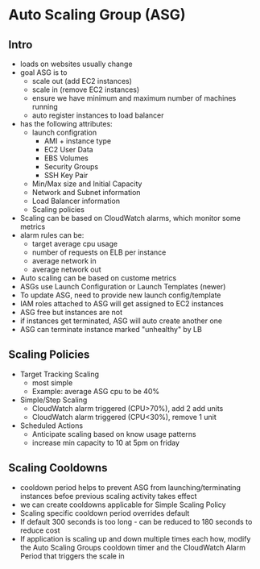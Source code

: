 # Auto Scaling Group (ASG)

## Intro
* loads on websites usually change
* goal ASG is to
	* scale out (add EC2 instances)
	* scale in (remove EC2 instances)
	* ensure we have minimum and maximum number of machines running
	* auto register instances to load balancer
* has the following attributes:
	* launch configration
		* AMI + instance type
		* EC2 User Data
		* EBS Volumes
		* Security Groups
		* SSH Key Pair
	* Min/Max size and Initial Capacity
	* Network and Subnet information
	* Load Balancer information
	* Scaling policies
* Scaling can be based on CloudWatch alarms, which monitor some metrics
* alarm rules can be:
	* target average cpu usage
	* number of requests on ELB per instance
	* average network in
	* average network out
* Auto scaling can be based on custome metrics
* ASGs use Launch Configuration or Launch Templates (newer)
* To update ASG, need to provide new launch config/template
* IAM roles attached to ASG will get assigned to EC2 instances
* ASG free but instances are not
* if instances get terminated, ASG will auto create another one
* ASG can terminate instance marked "unhealthy" by LB

## Scaling Policies
* Target Tracking Scaling
	* most simple
	* Example: average ASG cpu to be 40%
* Simple/Step Scaling
	* CloudWatch alarm triggered (CPU>70%), add 2 add units
	* CloudWatch alarm triggered (CPU<30%), remove 1 unit
* Scheduled Actions
	* Anticipate scaling based on know usage patterns
	* increase min capacity to 10 at 5pm on friday

## Scaling Cooldowns
* cooldown period helps to prevent ASG from launching/terminating instances befoe previous scaling activity takes effect
* we can create cooldowns applicable for Simple Scaling Policy
* Scaling specific cooldown period overrides default
* If default 300 seconds is too long - can be reduced to 180 seconds to reduce cost
* If application is scaling up and down multiple times each how, modify the Auto Scaling Groups cooldown timer and the CloudWatch Alarm Period that triggers the scale in
